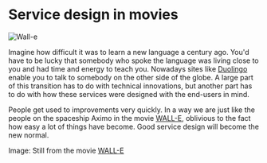 # Service design in movies
![Wall-e](http://vignette1.wikia.nocookie.net/pixar/images/c/cc/411574_170209353079235_100002705143230_215950_1399847863_o.jpg/revision/latest?cb=20120104211536)

Imagine how difficult it was to learn a new language a century ago. You'd have to be lucky that somebody who spoke the language was living close to you and had time and energy to teach you. Nowadays sites like [Duolingo](https://www.duolingo.com/) enable you to talk to somebody on the other side of the globe.
A large part of this transition has to do with technical innovations, but another part has to do with how these services were designed with the end-users in mind.

People get used to improvements very quickly. In a way we are just like the people on the spaceship Aximo in the movie [WALL-E](http://www.imdb.com/title/tt0910970/), oblivious to the fact how easy a lot of things have become. Good service design will become the new normal.

Image: Still from the movie [WALL-E](http://www.imdb.com/title/tt0910970/)
